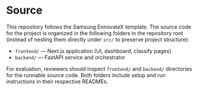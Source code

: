 # Source

This repository follows the Samsung EnnovateX template. The source code for the project is organized in the following folders in the repository root (instead of nesting them directly under `src/` to preserve project structure):

- `frontend/` — Next.js application (UI, dashboard, classify pages)
- `backend/` — FastAPI service and orchestrator

For evaluation, reviewers should inspect `frontend/` and `backend/` directories for the runnable source code. Both folders include setup and run instructions in their respective READMEs.
